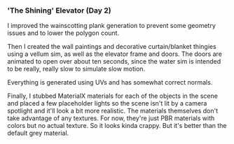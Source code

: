 ### 'The Shining' Elevator (Day 2)

I improved the wainscotting plank generation to prevent some geometry issues and to lower
the polygon count.

Then I created the wall paintings and decorative curtain/blanket thingies using a vellum sim, as
well as the elevator frame and doors. The doors are animated to open over about ten seconds,
since the water sim is intended to be really, really slow to simulate slow motion.

Everything is generated using UVs and has somewhat correct normals.

Finally, I stubbed MaterialX materials for each of the objects in the scene and placed
a few placeholder lights so the scene isn't lit by a camera spotlight and it'll look a bit
more realistic. The materials themselves don't take advantage of any textures. For now,
they're just PBR materials with colors but no actual texture. So it looks kinda crappy.
But it's better than the default grey material.
